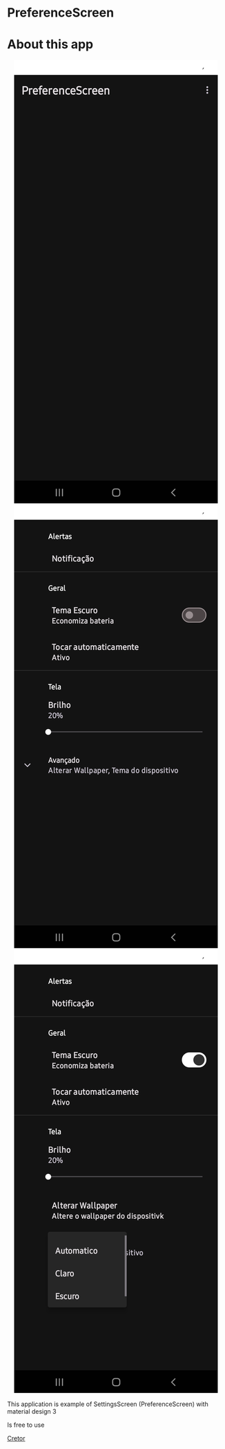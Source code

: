 # PreferenceScreen
<h1>About this app</h1>

<div align="center">
   <img src="images/screenshots/main.png" alt="Main" >
   <img src="images/screenshots/prefs_fragment_1.png" alt="Main" >
   <img src="images/screenshots/prefs_fragment_2.png" alt="Main" >
   
</div>

<p>This application is example of SettingsScreen (PreferenceScreen) with material design 3</p>
<p>Is free to use</p>

<a href="https://github.com/aquilesTrindade">Cretor</a>
